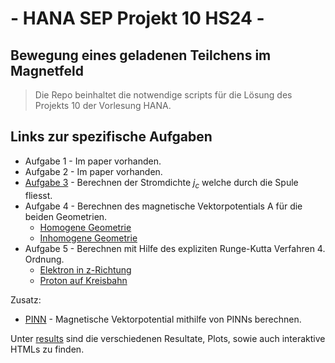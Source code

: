 # - HANA SEP Projekt 10 HS24 -
## Bewegung eines geladenen Teilchens im Magnetfeld

> Die Repo beinhaltet die notwendige scripts für die Lösung des Projekts 10 der Vorlesung HANA.

## Links zur spezifische Aufgaben

* Aufgabe 1 - Im paper vorhanden.
* Aufgabe 2 - Im paper vorhanden.
* [Aufgabe 3](meshing.ipynb) - Berechnen der Stromdichte $j_c$ welche durch die Spule fliesst.
* Aufgabe 4 - Berechnen des magnetische Vektorpotentials A für die beiden Geometrien.
  * [Homogene Geometrie](4_MagVekPot_HomCoil.ipynb)
  * [Inhomogene Geometrie](4_MagVekPot_InHomCoil.ipynb)
* Aufgabe 5 - Berechnen mit Hilfe des expliziten Runge-Kutta Verfahren 4. Ordnung.
  * [Elektron in z-Richtung](5_RungeKutta_HomCoil.ipynb)
  * [Proton auf Kreisbahn](5_Proton_HomCoil.ipynb)
 

Zusatz:
* [PINN](pinn_electron.ipynb) - Magnetische Vektorpotential mithilfe von PINNs berechnen.


Unter [results](/results) sind die verschiedenen Resultate, Plots, sowie auch interaktive HTMLs zu finden. 
